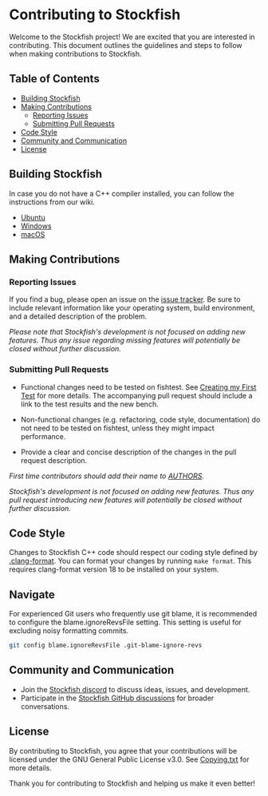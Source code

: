 # Contributing to Stockfish

Welcome to the Stockfish project! We are excited that you are interested in
contributing. This document outlines the guidelines and steps to follow when
making contributions to Stockfish.

## Table of Contents

- [Building Stockfish](#building-stockfish)
- [Making Contributions](#making-contributions)
  - [Reporting Issues](#reporting-issues)
  - [Submitting Pull Requests](#submitting-pull-requests)
- [Code Style](#code-style)
- [Community and Communication](#community-and-communication)
- [License](#license)

## Building Stockfish

In case you do not have a C++ compiler installed, you can follow the
instructions from our wiki.

- [Ubuntu][ubuntu-compiling-link]
- [Windows][windows-compiling-link]
- [macOS][macos-compiling-link]

## Making Contributions

### Reporting Issues

If you find a bug, please open an issue on the
[issue tracker][issue-tracker-link]. Be sure to include relevant information
like your operating system, build environment, and a detailed description of the
problem.

_Please note that Stockfish's development is not focused on adding new features.
Thus any issue regarding missing features will potentially be closed without
further discussion._

### Submitting Pull Requests

- Functional changes need to be tested on fishtest. See
  [Creating my First Test][creating-my-first-test] for more details.
  The accompanying pull request should include a link to the test results and
  the new bench.

- Non-functional changes (e.g. refactoring, code style, documentation) do not
  need to be tested on fishtest, unless they might impact performance.

- Provide a clear and concise description of the changes in the pull request
  description.

_First time contributors should add their name to [AUTHORS](AUTHORS)._

_Stockfish's development is not focused on adding new features. Thus any pull
request introducing new features will potentially be closed without further
discussion._

## Code Style

Changes to Stockfish C++ code should respect our coding style defined by
[.clang-format](.clang-format). You can format your changes by running
`make format`. This requires clang-format version 18 to be installed on your system.

## Navigate

For experienced Git users who frequently use git blame, it is recommended to
configure the blame.ignoreRevsFile setting.
This setting is useful for excluding noisy formatting commits.

```bash
git config blame.ignoreRevsFile .git-blame-ignore-revs
```

## Community and Communication

- Join the [Stockfish discord][discord-link] to discuss ideas, issues, and
  development.
- Participate in the [Stockfish GitHub discussions][discussions-link] for
  broader conversations.

## License

By contributing to Stockfish, you agree that your contributions will be licensed
under the GNU General Public License v3.0. See [Copying.txt][copying-link] for
more details.

Thank you for contributing to Stockfish and helping us make it even better!

[copying-link]:           https://github.com/official-stockfish/Stockfish/blob/master/Copying.txt
[discord-link]:           https://discord.gg/GWDRS3kU6R
[discussions-link]:       https://github.com/official-stockfish/Stockfish/discussions/new
[creating-my-first-test]: https://github.com/official-stockfish/fishtest/wiki/Creating-my-first-test#create-your-test
[issue-tracker-link]:     https://github.com/official-stockfish/Stockfish/issues
[ubuntu-compiling-link]:  https://github.com/official-stockfish/Stockfish/wiki/Developers#user-content-installing-a-compiler-1
[windows-compiling-link]: https://github.com/official-stockfish/Stockfish/wiki/Developers#user-content-installing-a-compiler
[macos-compiling-link]:   https://github.com/official-stockfish/Stockfish/wiki/Developers#user-content-installing-a-compiler-2
